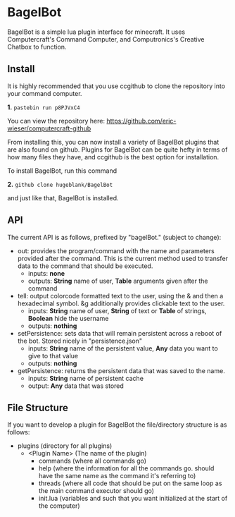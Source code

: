 # BagelBot
BagelBot is a simple lua plugin interface for minecraft.
It uses Computercraft's Command Computer, and Computronics's Creative Chatbox to function.
## Install
It is highly recommended that you use ccgithub to clone the repository into your command computer.

**1.** `pastebin run p8PJVxC4`

You can view the repository here: https://github.com/eric-wieser/computercraft-github

From installing this, you can now install a variety of BagelBot plugins that are also found on github. Plugins for BagelBot can be quite hefty in terms of how many files they have, and ccgithub is the best option for installation.

To install BagelBot, run this command

**2.** `github clone hugeblank/BagelBot`

and just like that, BagelBot is installed.

## API
The current API is as follows, prefixed by "bagelBot." (subject to change):
- out: provides the program/command with the name and parameters provided after the command. This is the current method used to transfer data to the command that should be executed.
	- inputs: **none**
	- outputs: **String** name of user, **Table** arguments given after the command
- tell: output colorcode formatted text to the user, using the & and then a hexadecimal symbol. &g additionally provides clickable text to the user.
	- inputs: **String** name of user, **String** of text or **Table** of strings, **Boolean** hide the username
	- outputs: **nothing**
- setPersistence: sets data that will remain persistent across a reboot of the bot. Stored nicely in "persistence.json"
	- inputs: **String** name of the persistent value, **Any** data you want to give to that value
	- outputs: **nothing**
- getPersistence: returns the persistent data that was saved to the name.
	- inputs: **String** name of persistent cache
	- output: **Any** data that was stored

## File Structure
If you want to develop a plugin for BagelBot the file/directory structure is as follows:
* plugins (directory for all plugins)
	* \<Plugin Name> (The name of the plugin)
		* commands (where all commands go)
		* help (where the information for all the commands go. should have the same name as the command it's referring to)
		* threads (where all code that should be put on the same loop as the main command executor should go)
		* init.lua (variables and such that you want initialized at the start of the computer)
